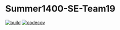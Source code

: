 # Summer1400-SE-Team19
[![build](https://github.com/Star-Academy/Summer1400-SE-Team19/actions/workflows/buildPipeline.yml/badge.svg?branch=phase6)](https://github.com/Star-Academy/Summer1400-SE-Team19/actions/workflows/buildPipeline.yml)
[![codecov](https://codecov.io/gh/Star-Academy/Summer1400-SE-Team19/branch/phase6/graph/badge.svg?token=S5CHNLFWF4)](https://codecov.io/gh/Star-Academy/Summer1400-SE-Team19)
